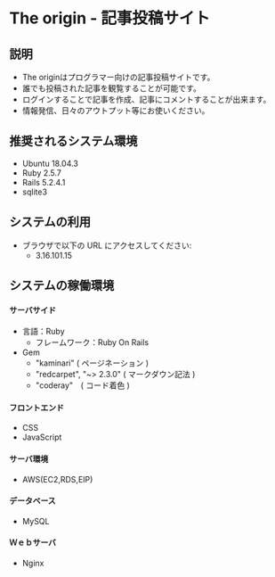# The origin - 記事投稿サイト

## 説明

* The originはプログラマー向けの記事投稿サイトです。
* 誰でも投稿された記事を観覧することが可能です。
* ログインすることで記事を作成、記事にコメントすることが出来ます。
* 情報発信、日々のアウトプット等にお使いください。

## 推奨されるシステム環境

* Ubuntu 18.04.3
* Ruby 2.5.7
* Rails 5.2.4.1
* sqlite3

## システムの利用

* ブラウザで以下の URL にアクセスしてください:
  * 3.16.101.15
  
## システムの稼働環境
  
  #### サーバサイド
  * 言語：Ruby
    * フレームワーク：Ruby On Rails
  * Gem
    * "kaminari" ( ページネーション )
    * "redcarpet", "~> 2.3.0" ( マークダウン記法 )
    * "coderay"　( コード着色 )

  #### フロントエンド
  * CSS
  * JavaScript
  #### サーバ環境
  * AWS(EC2,RDS,EIP)
  #### データベース
  * MySQL
  #### Ｗｅｂサーバ
  * Nginx